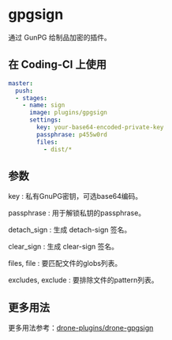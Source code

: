 # gpgsign

通过 GunPG 给制品加密的插件。

## 在 Coding-CI 上使用

```yml
master:
  push:
  - stages:
    - name: sign  
      image: plugins/gpgsign
      settings:
        key: your-base64-encoded-private-key
        passphrase: p455w0rd
        files:
          - dist/*

```

## 参数

key
: 私有GnuPG密钥，可选base64编码。

passphrase
: 用于解锁私钥的passphrase。

detach_sign
: 生成 detach-sign 签名。

clear_sign
: 生成 clear-sign 签名。

files, file
: 要匹配文件的globs列表。

excludes, exclude
: 要排除文件的pattern列表。

## 更多用法

更多用法参考：[drone-plugins/drone-gpgsign](https://github.com/drone-plugins/drone-gpgsign)
